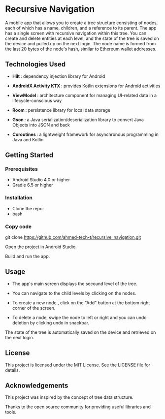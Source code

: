 <h1> Recursive Navigation </h1>
A mobile app that allows you to create a tree structure consisting of nodes, each of which has a name, children, and a reference to its parent. The app has a single screen with recursive navigation within this tree. You can create and delete entities at each level, and the state of the tree is saved on the device and pulled up on the next login. The node name is formed from the last 20 bytes of the node's hash, similar to Ethereum wallet addresses.

<h2> Technologies Used </h2>

* <b> Hilt </b> : dependency injection library for Android

* <b> AndroidX Activity KTX  </b> : provides Kotlin extensions for Android activities

* <b> ViewModel </b> : architecture component for managing UI-related data in a lifecycle-conscious way

* <b> Room  </b> : persistence library for local data storage

* <b> Gson  </b> : a Java serialization/deserialization library to convert Java Objects into JSON and back

* <b> Coroutines  </b> : a lightweight framework for asynchronous programming in Java and Kotlin

<h2> Getting Started </h2>

<h3> Prerequisites </h3>

* Android Studio 4.0 or higher
* Gradle 6.5 or higher

<h3> Installation </h3>

* Clone the repo:
* bash

<h3> Copy code </h3>

git clone https://github.com/ahmed-tech-t/recursive_navigation.git

Open the project in Android Studio.

Build and run the app.

<h2> Usage </h2>

* The app's main screen displays the secound level of the tree. 

* You can navigate to the child levels by clicking on the nodes. 

* To create a new node , click on the "Add" button at the bottom right corner of the screen. 

* To delete a node, swipe the node to left or right and you can undo deletion by clicking undo in snackbar.

The state of the tree is automatically saved on the device and retrieved on the next login.

<h2> License </h2>
This project is licensed under the MIT License. See the LICENSE file for details.

<h2> Acknowledgements </h2>
This project was inspired by the concept of tree data structure.

Thanks to the open source community for providing useful libraries and tools.
